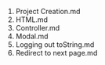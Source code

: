 1. Project Creation.md
2. HTML.md
3. Controller.md
4. Modal.md
5. Logging out toString.md
6. Redirect to next page.md